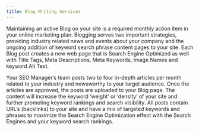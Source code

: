 ```yaml
---
title: Blog Writing Services
---
```


<p class="pb-3">Maintaining an active Blog on your site is a required monthly action item in your online marketing plan. Blogging serves two important strategies, providing industry related news and events about your company and the ongoing addition of keyword search phrase content pages to your site. Each Blog post creates a new web page that is Search Engine Optimized as well with Title Tags, Meta Descriptions, Meta Keywords, Image Names and keyword Alt Text.</p>

<p class="pb-3">Your SEO Manager’s team posts two to four in-depth articles per month related to your industry and newsworthy to your target audience. Once the articles are approved, the posts are uploaded to your Blog page. The content will increase the keyword ‘weight’ or ‘density’ of your site and further promoting keyword rankings and search visibility. All posts contain URL’s (backlinks) to your site and have a mix of targeted keywords and phrases to maximize the Search Engine Optimization effect with the Search Engines and your keyword search rankings.</p>
